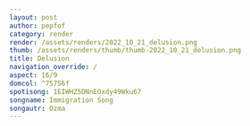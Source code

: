 ```yaml
---
layout: post
author: pepfof
category: render
render: /assets/renders/2022_10_21_delusion.png
thumb: /assets/renders/thumb/thumb-2022_10_21_delusion.png
title: Delusion
navigation_override: /
aspect: 16/9
domcol: ^75756f
spotisong: 1EIWHZ5DNnEOxdy49Wku67
songname: Immigration Song
songautr: Ozma
---
```


<!--USER BEGIN 1-->

<!--USER END 1-->

<!--more-->
<!--USER BEGIN 2-->

<!--USER END 2-->

